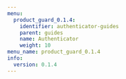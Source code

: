 ```yaml
---
menu:
  product_guard_0.1.4:
    identifier: authenticator-guides
    parent: guides
    name: Authenticator
    weight: 10
menu_name: product_guard_0.1.4
info:
  version: 0.1.4
---
```


